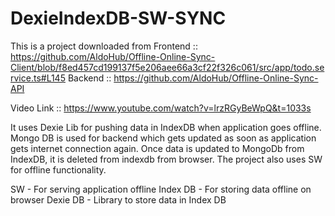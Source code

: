 # DexieIndexDB-SW-SYNC

This is a project downloaded from 
Frontend :: https://github.com/AldoHub/Offline-Online-Sync-Client/blob/f8ed457cd199137f5e206aee66a3cf22f326c061/src/app/todo.service.ts#L145
Backend :: https://github.com/AldoHub/Offline-Online-Sync-API

Video Link :: https://www.youtube.com/watch?v=lrzRGyBeWpQ&t=1033s

It uses Dexie Lib for pushing data in IndexDB when application goes offline.
Mongo DB is used for backend which gets updated as soon as application gets internet connection again.
Once data is updated to MongoDb from IndexDB, it is deleted from indexdb from browser.
The project also uses SW for offline functionality.

SW - For serving application offline
Index DB - For storing data offline on browser
Dexie DB - Library to store data in Index DB
